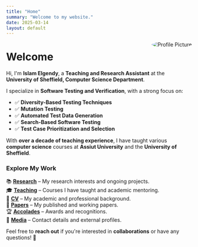 ```yaml
---
title: "Home"
summary: "Welcome to my website."
date: 2025-03-14
layout: default
---
```

<div style="float: right; margin-left: 20px;">
    <img src="assets/images/islam.jpg" alt="Profile Picture" style="max-width: 350px; height: auto; border-radius: 50%;">
</div>

# Welcome  

Hi, I'm **Islam Elgendy**, a **Teaching and Research Assistant** at the **University of Sheffield, Computer Science Department**.  

I specialize in **Software Testing and Verification**, with a strong focus on:  

- ✅ **Diversity-Based Testing Techniques**  
- ✅ **Mutation Testing**  
- ✅ **Automated Test Data Generation**  
- ✅ **Search-Based Software Testing**  
- ✅ **Test Case Prioritization and Selection**    

With **over a decade of teaching experience**, I have taught various **computer science** courses at **Assiut University** and the **University of Sheffield**.  

### Explore My Work  

📚 [**Research**](/research.md) – My research interests and ongoing projects.  
🎓 [**Teaching**](/teaching.md) – Courses I have taught and academic mentoring.  
📄 [**CV**](/cv.md) – My academic and professional background.  
📜 [**Papers**](/papers.md) – My published and working papers.  
🏆 [**Accolades**](/accolades.md) – Awards and recognitions.  
📡 [**Media**](/media.md) – Contact details and external profiles. 

Feel free to **reach out** if you're interested in **collaborations** or have any questions! 🚀  
